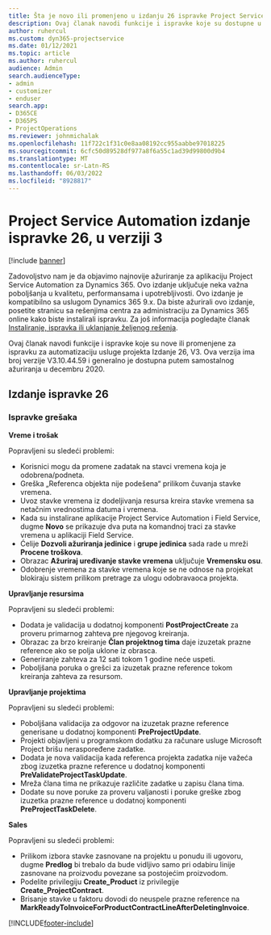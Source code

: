 ```yaml
---
title: Šta je novo ili promenjeno u izdanju 26 ispravke Project Service Automation verzije 3
description: Ovaj članak navodi funkcije i ispravke koje su dostupne u okviru ažuriranja za automatizaciju usluge projekta Release 26, V3.
author: ruhercul
ms.custom: dyn365-projectservice
ms.date: 01/12/2021
ms.topic: article
ms.author: ruhercul
audience: Admin
search.audienceType:
- admin
- customizer
- enduser
search.app:
- D365CE
- D365PS
- ProjectOperations
ms.reviewer: johnmichalak
ms.openlocfilehash: 11f722c1f31c0e8aa08192cc955aabbe97018225
ms.sourcegitcommit: 6cfc50d89528df977a8f6a55c1ad39d99800d9b4
ms.translationtype: MT
ms.contentlocale: sr-Latn-RS
ms.lasthandoff: 06/03/2022
ms.locfileid: "8928817"
---
```

# <a name="project-service-automation-update-release-26-v3"></a>Project Service Automation izdanje ispravke 26, u verziji 3

[!include [banner](../includes/psa-now-project-operations.md)]

Zadovoljstvo nam je da objavimo najnovije ažuriranje za aplikaciju Project Service Automation za Dynamics 365. Ovo izdanje uključuje neka važna poboljšanja u kvalitetu, performansama i upotrebljivosti. Ovo izdanje je kompatibilno sa uslugom Dynamics 365 9.x. Da biste ažurirali ovo izdanje, posetite stranicu sa rešenjima centra za administraciju za Dynamics 365 online kako biste instalirali ispravku. Za još informacija pogledajte članak [Instaliranje, ispravka ili uklanjanje željenog rešenja](/power-platform/admin/install-remove-preferred-solution).

Ovaj članak navodi funkcije i ispravke koje su nove ili promenjene za ispravku za automatizaciju usluge projekta Izdanje 26, V3. Ova verzija ima broj verzije V3.10.44.59 i generalno je dostupna putem samostalnog ažuriranja u decembru 2020.

## <a name="update-release-26"></a>Izdanje ispravke 26

### <a name="bug-fixes"></a>Ispravke grešaka

**Vreme i trošak**

Popravljeni su sledeći problemi:

- Korisnici mogu da promene zadatak na stavci vremena koja je odobrena/podneta.
- Greška „Referenca objekta nije podešena“ prilikom čuvanja stavke vremena.
- Uvoz stavke vremena iz dodeljivanja resursa kreira stavke vremena sa netačnim vrednostima datuma i vremena.
- Kada su instalirane aplikacije Project Service Automation i Field Service, dugme **Novo** se prikazuje dva puta na komandnoj traci za stavke vremena u aplikaciji Field Service.
- Ćelije **Dozvoli ažuriranja jedinice** i **grupe jedinica** sada rade u mreži **Procene troškova**.
- Obrazac **Ažuriraj uređivanje stavke vremena** uključuje **Vremensku osu**.
- Odobrenje vremena za stavke vremena koje se ne odnose na projekat blokiraju sistem prilikom pretrage za ulogu odobravaoca projekta.

**Upravljanje resursima**

Popravljeni su sledeći problemi:

- Dodata je validacija u dodatnoj komponenti **PostProjectCreate** za proveru primarnog zahteva pre njegovog kreiranja.
- Obrazac za brzo kreiranje **Član projektnog tima** daje izuzetak prazne reference ako se polja uklone iz obrasca.
- Generiranje zahteva za 12 sati tokom 1 godine neće uspeti.
- Poboljšana poruka o grešci za izuzetak prazne reference tokom kreiranja zahteva za resursom.

**Upravljanje projektima**

Popravljeni su sledeći problemi:

- Poboljšana validacija za odgovor na izuzetak prazne reference generisane u dodatnoj komponenti **PreProjectUpdate**.
- Projekti objavljeni u programskom dodatku za računare usluge Microsoft Project brišu neraspoređene zadatke.
- Dodata je nova validacija kada referenca projekta zadatka nije važeća zbog izuzetka prazne reference u dodatnoj komponenti **PreValidateProjectTaskUpdate**.
- Mreža člana tima ne prikazuje različite zadatke u zapisu člana tima.
- Dodate su nove poruke za proveru valjanosti i poruke greške zbog izuzetka prazne reference u dodatnoj komponenti **PreProjectTaskDelete**.

**Sales**

Popravljeni su sledeći problemi:

- Prilikom izbora stavke zasnovane na projektu u ponudu ili ugovoru, dugme **Predlog** bi trebalo da bude vidljivo samo pri odabiru linije zasnovane na proizvodu povezane sa postojećim proizvodom.
- Podelite privilegiju **Create_Product** iz privilegije **Create_ProjectContract**.
- Brisanje stavke u faktoru dovodi do neuspele prazne reference na **MarkReadyToInvoiceForProductContractLineAfterDeletingInvoice**.


[!INCLUDE[footer-include](../includes/footer-banner.md)]
